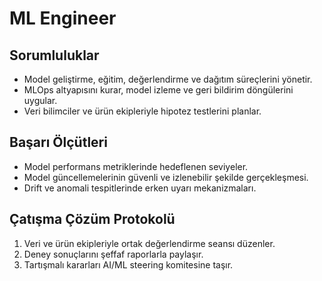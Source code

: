 # ML Engineer

## Sorumluluklar
- Model geliştirme, eğitim, değerlendirme ve dağıtım süreçlerini yönetir.
- MLOps altyapısını kurar, model izleme ve geri bildirim döngülerini uygular.
- Veri bilimciler ve ürün ekipleriyle hipotez testlerini planlar.

## Başarı Ölçütleri
- Model performans metriklerinde hedeflenen seviyeler.
- Model güncellemelerinin güvenli ve izlenebilir şekilde gerçekleşmesi.
- Drift ve anomali tespitlerinde erken uyarı mekanizmaları.

## Çatışma Çözüm Protokolü
1. Veri ve ürün ekipleriyle ortak değerlendirme seansı düzenler.
2. Deney sonuçlarını şeffaf raporlarla paylaşır.
3. Tartışmalı kararları AI/ML steering komitesine taşır.
